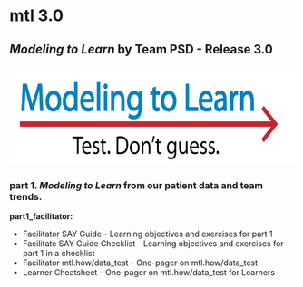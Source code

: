 # mtl 3.0

## *Modeling to Learn* by Team PSD - Release 3.0

<img src = "https://github.com/lzim/teampsd/blob/master/resources/logos/mtl_testdontguess_sm.png"
     height = "175" width = "650">

### part 1. *Modeling to Learn* from our **patient data** and **team trends.**

**part1_facilitator:**

- Facilitator SAY Guide - Learning objectives and exercises for part 1
- Facilitate SAY Guide Checklist - Learning objectives and exercises for part 1 in a checklist
- Facilitator mtl.how/data_test - One-pager on mtl.how/data_test
- Learner Cheatsheet - One-pager on mtl.how/data_test for Learners
